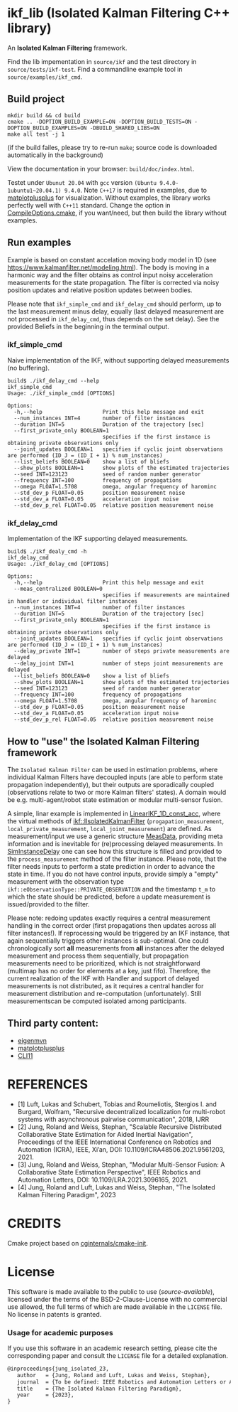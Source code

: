# ikf_lib (Isolated Kalman Filtering C++ library) 

An **Isolated Kalman Filtering** framework. 


Find the lib impementation in `source/ikf` and the test directory in `source/tests/ikf-test`.
Find a commandline example tool in `source/examples/ikf_cmd`.


## Build project

```
mkdir build && cd build
cmake .. -DOPTION_BUILD_EXAMPLE=ON -DOPTION_BUILD_TESTS=ON -DOPTION_BUILD_EXAMPLES=ON -DBUILD_SHARED_LIBS=ON
make all test -j 1
```

(if the build failes, please try to re-run `make`; source code is downloaded automatically in the background) 

View the documentation in your browser: `build/doc/index.html`.


Testet under `Ubunut 20.04` with `gcc`  version `(Ubuntu 9.4.0-1ubuntu1~20.04.1) 9.4.0`. 
Note `C++17` is required in examples, due to [matplotplusplus](https://github.com/alandefreitas/matplotplusplus) for visualization. Without examples, the library works perfectly well with `C++11` standard. 
Change the option in [CompileOptions.cmake](./cmake/CompileOptions.cmake), if you want/need, but then build the library without examples.

## Run examples

Example is based on constant accelation moving body model in 1D (see https://www.kalmanfilter.net/modeling.html). The body is moving in a harmonic way and the filter obtains as control input  noisy acceleration measurements for the state propagation. The filter is corrected via noisy position updates and relative position updates between bodies.   

Please note that `ikf_simple_cmd` and `ikf_delay_cmd` should perform, up to the last measurement minus delay, equally (last delayed measurement are not processed in `ikf_delay_cmd`, thus depends on the set delay). See the provided Beliefs in the beginning in the terminal output.

### ikf_simple_cmd

Naive implementation of the IKF, without supporting delayed measurements (no buffering). 

```
build$ ./ikf_delay_cmd --help
ikf_simple_cmd
Usage: ./ikf_simple_cmdd [OPTIONS]

Options:
  -h,--help                   Print this help message and exit
  --num_instances INT=4       number of filter instances
  --duration INT=5            Duration of the trajectory [sec]
  --first_private_only BOOLEAN=1
                              specifies if the first instance is obtaining private observations only
  --joint_updates BOOLEAN=1   specifies if cyclic joint observations are performed (ID_J = (ID_I + 1) % num_instances)
  --list_beliefs BOOLEAN=0    show a list of bliefs
  --show_plots BOOLEAN=1      show plots of the estimated trajectories
  --seed INT=123123           seed of random number generator
  --frequency INT=100         frequency of propagations
  --omega FLOAT=1.5708        omega, angular frequency of harominc
  --std_dev_p FLOAT=0.05      position measurement noise
  --std_dev_a FLOAT=0.05      acceleration input noise
  --std_dev_p_rel FLOAT=0.05  relative position measurement noise
```

### ikf_delay_cmd

Implementation of the IKF supporting delayed measurements.

```
build$ ./ikf_dealy_cmd -h
ikf_delay_cmd
Usage: ./ikf_delay_cmd [OPTIONS]

Options:
  -h,--help                   Print this help message and exit
  --meas_centralized BOOLEAN=0
                              specifies if measurements are maintained in handler or individual filter instances
  --num_instances INT=4       number of filter instances
  --duration INT=5            Duration of the trajectory [sec]
  --first_private_only BOOLEAN=1
                              specifies if the first instance is obtaining private observations only
  --joint_updates BOOLEAN=1   specifies if cyclic joint observations are performed (ID_J = (ID_I + 1) % num_instances)
  --delay_private INT=1       number of steps private measurements are delayed 
  --delay_joint INT=1         number of steps joint measurements are delayed 
  --list_beliefs BOOLEAN=0    show a list of bliefs
  --show_plots BOOLEAN=1      show plots of the estimated trajectories
  --seed INT=123123           seed of random number generator
  --frequency INT=100         frequency of propagations
  --omega FLOAT=1.5708        omega, angular frequency of harominc
  --std_dev_p FLOAT=0.05      position measurement noise
  --std_dev_a FLOAT=0.05      acceleration input noise
  --std_dev_p_rel FLOAT=0.05  relative position measurement noise
```

## How to "use" the Isolated Kalman Filtering framework

The `Isolated Kalman Filter` can be used in estimation problems, where individual Kalman Filters have decoupled inputs (are able to perform state propagation independently), but their outputs are sporadically coupled (observations relate to two or more Kalman filters' states). A domain would be e.g. multi-agent/robot state estimation or modular multi-sensor fusion.   

A simple, linar example is implemented in [LinearIKF_1D_const_acc](./source/examples/ikf_delay_cmd/include/LinearIKF_1D_const_acc.hpp), where the virtual methods of [ikf::IIsolatedKalmanFilter](./source//ikf/include/ikf/Estimator/IIsolatedKalmanFilter.hpp) (`progapation_measurement`, `local_private_measurement`, `local_joint_measurement`)  are defined. As measurement/input we use a generic structure [MeasData](./source//ikf/include/ikf/Measurement/MeasData.hpp), providing meta information and is inevitable for (re)processing delayed measurements. In [SimInstanceDelay](./source/examples/ikf_delay_cmd/include/SimInstanceDelay.hpp) one can see how this structure is filled and provided to the `process_measurement` method of the filter instance. Please note, that the filter needs inputs to perform a state prediction in order to advance the state in time. If you do not have control inputs, provide simply a "empty"  measurement with the observation type `ikf::eObservationType::PRIVATE_OBSERVATION` and the timestamp `t_m` to which the state should be predicted, before a update measurement is issued/provided to the filter. 


Please note: redoing updates exactly requires a central measurement handling in the correct order (first propagations then updates across all filter instances!). 
If reprocessing would be triggered by an IKF instance,  that again sequentially triggers other instances is sub-optimal. One could chronologically sort **all** measurements from **all** instances after the delayed measurement and process them sequentially, but propagation measurements need to be prioritized, which is not straightforward (multimap has no order for elements at a key, just fifo). Therefore, the current realization of the IKF with Handler and support of delayed measurements is not distributed, as it requires a central handler for
measurement distribution and re-computation (unfortunately). Still measurementscan be computed isolated among participants. 

## Third party content:

* [eigenmvn](https://github.com/beniz/eigenmvn)
* [matplotplusplus](https://github.com/alandefreitas/matplotplusplus)
* [CLI11](https://github.com/CLIUtils/CLI11)


# REFERENCES

*  [1] Luft, Lukas and Schubert, Tobias and Roumeliotis, Stergios I. and Burgard, Wolfram, "Recursive decentralized localization for multi-robot systems with asynchronous pairwise communication", 2018, IJRR
*  [2] Jung, Roland and Weiss, Stephan, "Scalable Recursive Distributed Collaborative State Estimation for Aided Inertial Navigation", Proceedings of the IEEE International Conference on Robotics and Automation (ICRA), IEEE, Xi’an, DOI: 10.1109/ICRA48506.2021.9561203, 2021.
*  [3] Jung, Roland and Weiss, Stephan, "Modular Multi-Sensor Fusion: A Collaborative State Estimation Perspective", IEEE Robotics and Automation Letters, DOI: 10.1109/LRA.2021.3096165, 2021.
*  [4] Jung, Roland and Luft, Lukas and Weiss, Stephan, "The Isolated Kalman Filtering Paradigm", 2023

# CREDITS

Cmake project based on [cginternals/cmake-init](https://github.com/cginternals/cmake-init).


# License

This software is made available to the public to use (_source-available_), 
licensed under the terms of the BSD-2-Clause-License with no commercial use 
allowed, the full terms of which are made available in the `LICENSE` file. 
No license in patents is granted.

### Usage for academic purposes
If you use this software in an academic research setting, please cite the
corresponding paper and consult the `LICENSE` file for a detailed explanation.

```latex
@inproceedings{jung_isolated_23,
   author   = {Jung, Roland and Luft, Lukas and Weiss, Stephan},
   journal  = {To be defined: IEEE Robotics and Automation Letters or ArXiv},
   title    = {The Isolated Kalman Filtering Paradigm},
   year     = {2023},
}
```

